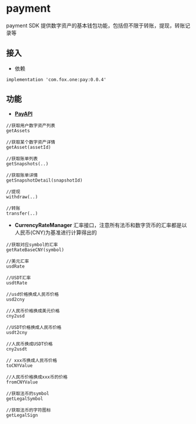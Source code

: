 # payment

payment SDK 提供数字资产的基本钱包功能，包括但不限于转账，提现，转账记录等

## 接入

* 依赖

```
implementation 'com.fox.one:pay:0.0.4'
```

## 功能

* **[PayAPI](core/src/main/java/com/fox/one/pay/core/PayAPI.kt)**

```
//获取用户数字资产列表
getAssets

//获取某个数字资产详情
getAsset(assetId)

//获取账单列表
getSnapshots(..)

//获取账单详情
getSnapshotDetail(snapshotId)

//提现
withdraw(..)

//转账
transfer(..)
```

* **CurrencyRateManager** 汇率接口，注意所有法币和数字货币的汇率都是以人民币(CNY)为基准进行计算得出的

```
//获取对应symbol的汇率
getRateBaseCNY(symbol)

//美元汇率
usdRate

//USDT汇率
usdtRate

//usd价格换成人民币价格
usd2cny

//人民币价格换成美元价格
cny2usd

//USDT价格换成人民币价格
usdt2cny

//人民币换成USDT价格
cny2usdt

// xxx币换成人民币价格
toCNYValue

//人民币价格换成xxx币的价格
fromCNYValue

//获取法币的symbol
getLegalSymbol

//获取法币的字符图标
getLegalSign

```